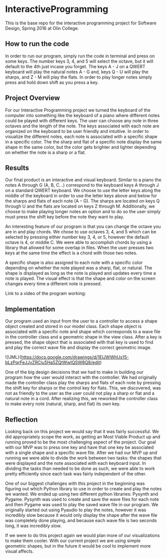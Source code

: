 # InteractiveProgramming
This is the base repo for the interactive programming project for Software Design, Spring 2016 at Olin College.

## How to run the code
In order to run our program, simply run the code in terminal and press on some keys. The number keys 3, 4, and 5 will select the octave, but it will default to the 4th just incase you forget. The keys A - J on a QWERT keyboard will play the natural notes A - G and, keys Q - U will play the sharps, and Z - M will play the flats. In order to play longer notes simply press and hold down shift as you press a key. 

## Project Overview

For our Interactive Programming project we turned the keyboard of the computer into something like the keyboard of a piano where different notes could be played with different keys. The user can choose any note in three octaves and the length of the note. The keys associated with each note are organized on the keyboard to be user friendly and intuitive. In order to visualize the different notes, each note is associated with a specific shape in a specific color. The the sharp and flat of a specific note display the same shape in the same color, but the color gets brighter and lighter depending on whether the note is a sharp or a flat.

## Results

Our final product is an interactive and visual keyboard. Similar to a piano the notes A through G (A, B, C…) correspond to the keyboard keys A through J on a standard QWERT keyboard. We choose to use the letter keys along the middle of the keyboard in order to use the letter keys above and below for the sharps and flats of each note (A – G). The sharps are located on keys Q through U and the flats are located on keys Z through M. Additionally, we choose to make playing longer notes an option and to do so the user simply must press the shift key before the note they want to play. 

An interesting feature of our program is that you can change the octave you are in and play chords. We chose to use octaves 3, 4, and 5 which can be selected by pressing either number key 3, 4, or 5, however the default octave is 4, or middle C. We were able to accomplish chords by using a library that allowed for some overlap in files. When the user presses two keys at the same time the effect is a chord with those two notes.

A specific shape is also assigned to each note with a specific color depending on whether the note played was a sharp, flat, or natural. The shape is displayed as long as the note is played and updates every time a note is played. The visual effect is that the shape and color on the screen changes every time a different note is pressed. 

Link to a video of the program working: 

[link text itself]:https://drive.google.com/file/d/0B_BxF5xN1dGGYzhsOEoybUFOTFE/view?usp=drivesdk

## Implementation
Our program used an input from the user to a controller to access a shape object created and stored in our model class. Each shape object is associated with a specific note and shape which corresponds to a wave file in the controller class and a geometric shape in the view class. After a key is pressed, the shape object that is associated with that key is used to find and play the correct wave file and display the correct geometric image. 

![UML}(https://docs.google.com/drawings/d/1ElJWWhUs15-bLzPqrFeJJvZRCiu5Ha5ZQtWwIQSW8Q8/edit)

One of the big design decisions that we had to make in building our program how the user would interact with the controller. We had originally made the controller class play the sharps and flats of each note by pressing the shift key for sharps or the control key for flats. This, we discovered, was not as friendly to the user as the  user could not play a sharp or flat and a natural note in a cord. After realizing this, we reworked the controller class to make every note (natural, sharp, and flat) its own key. 

## Reflection

Looking back on this project we would say that it was fairly successful. We did appropriately scope the work, as getting an Most Viable Product up and running proved to be the most challenging aspect of the project. Our goal with our MVP was to press one key and have that one key be associated with a single shape and a specific wave file. After we had our MVP up and running we were able to divide the work between two tasks: the shapes that were displayed and the note associated with each keyboard input. In dividing the tasks than needed to be done as such, we were able to work pretty efficiently since each task was fairly independent of the other. 

One of our biggest challenges with this project in the beginning was figuring out which Python library to use in order to create and play the notes we wanted. We ended up using two different python libraries: Pysynth and Pygame. Pysynth was used to create and save the wave files for each note and then Pygame was used to play the saved wave file in our program. We originally started out using Pyaudio to play the notes, however it was incredibly slow because it would only display the shape after the wave file was completely done playing, and because each wave file is two seconds long, it was incredibly slow. 

If we were to do this project again we would plan more of our visualizations to make them cooler. With our current project we are using simple geometric shapes, but in the future it would be cool to implement more visual affects. 
